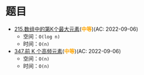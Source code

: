 # 题目

- [215.数组中的第K个最大元素](/src/main/java/leetcode/sub0215/README.md)(<b style="color: orange">中等</b>)(AC: 2022-09-06)
  - 空间：`O(log n)`
  - 时间：`O(n)`
- [347.前 K 个高频元素](/src/main/java/leetcode/sub0347/README.md)(<b style="color: orange">中等</b>)(AC: 2022-09-06)
  - 空间：`O(n)`
  - 时间：`O(n)`
